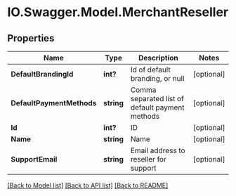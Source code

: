 # IO.Swagger.Model.MerchantReseller
## Properties

Name | Type | Description | Notes
------------ | ------------- | ------------- | -------------
**DefaultBrandingId** | **int?** | Id of default branding, or null | [optional] 
**DefaultPaymentMethods** | **string** | Comma separated list of default payment methods | [optional] 
**Id** | **int?** | ID | [optional] 
**Name** | **string** | Name | [optional] 
**SupportEmail** | **string** | Email address to reseller for support | [optional] 

[[Back to Model list]](../README.md#documentation-for-models) [[Back to API list]](../README.md#documentation-for-api-endpoints) [[Back to README]](../README.md)

